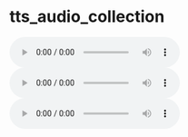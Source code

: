 # tts_audio_collection

<table border="0">
 <tr>
  <audio controls>
   <source src="soeder/pipeline_01/TestSentence_0.wav" type="audio/wav">
  Your browser does not support the audio element.
  </audio> 
 </tr>
 <tr>
  <audio controls>
   <source src="soeder/pipeline_01/TestSentence_0.wav" type="audio/wav">
  Your browser does not support the audio element.
  </audio> 
 </tr>
 <tr>
  <audio controls>
   <source src="soeder/pipeline_01/TestSentence_0.wav" type="audio/wav">
  Your browser does not support the audio element.
  </audio> 
 </tr>
</table>
